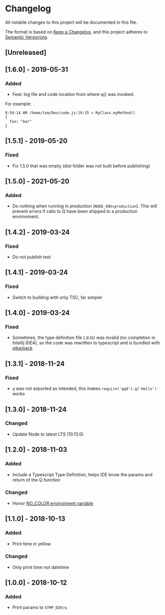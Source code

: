 # Changelog

All notable changes to this project will be documented in this file.

The format is based on [Keep a Changelog](https://keepachangelog.com/en/1.0.0/),
and this project adheres to [Semantic Versioning](https://semver.org/spec/v2.0.0.html).

## [Unreleased]

## [1.6.0] - 2019-05-31

### Added

- Feat: log file and code location from where q() was invoked.

For example:

```
8:58:14 AM /home/tom/Dev/code.js:19:15 > MyClass.myMethod()
{
  foo: "bar"
}
```

## [1.5.1] - 2019-05-20

### Fixed

- Fix 1.5.0 that was empty (dist folder was not built before publishing)

## [1.5.0] - 2021-05-20

### Added

- Do nothing when running in production (`NODE_ENV=production`). This will prevent errors if calls to Q have been shipped to a production environment.

## [1.4.2] - 2019-03-24

### Fixed

- Do not publish test

## [1.4.1] - 2019-03-24

### Fixed

- Switch to building with only TSC, far simpler

## [1.4.0] - 2019-03-24

### Fixed

- Sometimes, the type definition file (.d.ts) was invalid (no completion in Intellij IDEA), so the code was rewritten to
  typescript and is bundled with [pika/pack](https://github.com/pikapkg/pack)

## [1.3.1] - 2018-11-24

### Fixed

- `q` was not exported as intended, this makes `require('qqd').q('Hello')` works

## [1.3.0] - 2018-11-24

### Changed

- Update Node to latest LTS (10.13.0)

## [1.2.0] - 2018-11-03

### Added

- Include a Typescript Type Definition, helps IDE know the params and return of the Q function

### Changed

- Honor [NO_COLOR environment variable](https://no-color.org)

## [1.1.0] - 2018-10-13

### Added

- Print time in yellow

### Changed

- Only print time not datetime

## [1.0.0] - 2018-10-12

### Added

- Print params to `$TMP_DIR/q`
